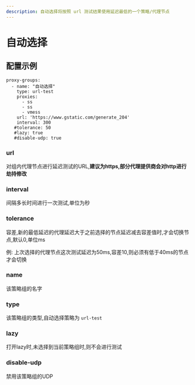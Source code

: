 ```yaml
---
description: 自动选择将按照 url 测试结果使用延迟最低的一个策略/代理节点
---
```


# 自动选择

## 配置示例

```
proxy-groups:
  - name: "自动选择"
    type: url-test
    proxies:
      - ss
      - ss
      - vmess
    url: 'https://www.gstatic.com/generate_204'
    interval: 300
   #tolerance: 50
   #lazy: true
   #disable-udp: true
```

### url

对组内代理节点进行延迟测试的URL,**建议为https,部分代理提供商会对http进行劫持修改**

### **interval**

间隔多长时间进行一次测试,单位为秒

### tolerance

容差,新的最低延迟的代理延迟大于之前选择的节点延迟减去容差值时,才会切换节点,默认0,单位ms

例: 上次选择的代理节点这次测试延迟为50ms,容差10,则必须有低于40ms的节点才会切换

### name

该策略组的名字

### type

该策略组的类型,自动选择策略为 `url-test`

### lazy

打开lazy时,未选择到当前策略组时,则不会进行测试

### disable-udp

禁用该策略组的UDP
